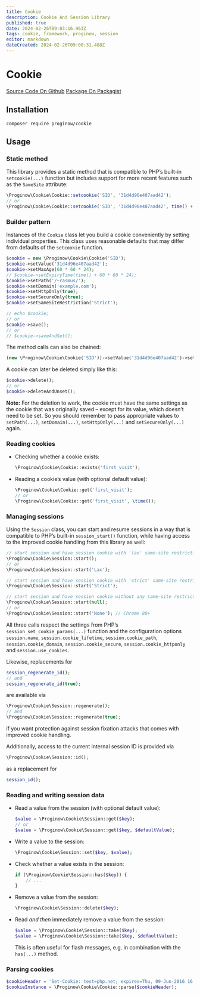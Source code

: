 ```yaml
---
title: Cookie
description: Cookie And Session Library
published: true
date: 2024-02-26T09:03:16.963Z
tags: cookie, framework, proginow, session
editor: markdown
dateCreated: 2024-02-26T09:00:31.488Z
---
```


# Cookie
[Source Code On Github](https://github.com/proginow/cookie/)
[Package On Packagist](https://packagist.org/packages/proginow/cookie/)
## Installation
```
composer require proginow/cookie
```
## Usage

### Static method

This library provides a static method that is compatible to PHP’s built-in `setcookie(...)` function but includes support for more recent features such as the `SameSite` attribute:

```php
\Proginow\Cookie\Cookie::setcookie('SID', '31d4d96e407aad42');
// or
\Proginow\Cookie\Cookie::setcookie('SID', '31d4d96e407aad42', time() + 3600, '/~rasmus/', 'example.com', true, true, 'Lax');
```

### Builder pattern

Instances of the `Cookie` class let you build a cookie conveniently by setting individual properties. This class uses reasonable defaults that may differ from defaults of the `setcookie` function.

```php
$cookie = new \Proginow\Cookie\Cookie('SID');
$cookie->setValue('31d4d96e407aad42');
$cookie->setMaxAge(60 * 60 * 24);
// $cookie->setExpiryTime(time() + 60 * 60 * 24);
$cookie->setPath('/~rasmus/');
$cookie->setDomain('example.com');
$cookie->setHttpOnly(true);
$cookie->setSecureOnly(true);
$cookie->setSameSiteRestriction('Strict');

// echo $cookie;
// or
$cookie->save();
// or
// $cookie->saveAndSet();
```

The method calls can also be chained:

```php
(new \Proginow\Cookie\Cookie('SID'))->setValue('31d4d96e407aad42')->setMaxAge(60 * 60 * 24)->setSameSiteRestriction('None')->save();
```

A cookie can later be deleted simply like this:

```php
$cookie->delete();
// or
$cookie->deleteAndUnset();
```

**Note:** For the deletion to work, the cookie must have the same settings as the cookie that was originally saved – except for its value, which doesn’t need to be set. So you should remember to pass appropriate values to `setPath(...)`, `setDomain(...)`, `setHttpOnly(...)` and `setSecureOnly(...)` again.

### Reading cookies

 * Checking whether a cookie exists:

   ```php
   \Proginow\Cookie\Cookie::exists('first_visit');
   ```

 * Reading a cookie’s value (with optional default value):

   ```php
   \Proginow\Cookie\Cookie::get('first_visit');
   // or
   \Proginow\Cookie\Cookie::get('first_visit', \time());
   ```

### Managing sessions

Using the `Session` class, you can start and resume sessions in a way that is compatible to PHP’s built-in `session_start()` function, while having access to the improved cookie handling from this library as well:

```php
// start session and have session cookie with 'lax' same-site restriction
\Proginow\Cookie\Session::start();
// or
\Proginow\Cookie\Session::start('Lax');

// start session and have session cookie with 'strict' same-site restriction
\Proginow\Cookie\Session::start('Strict');

// start session and have session cookie without any same-site restriction
\Proginow\Cookie\Session::start(null);
// or
\Proginow\Cookie\Session::start('None'); // Chrome 80+
```

All three calls respect the settings from PHP’s `session_set_cookie_params(...)` function and the configuration options `session.name`, `session.cookie_lifetime`, `session.cookie_path`, `session.cookie_domain`, `session.cookie_secure`, `session.cookie_httponly` and `session.use_cookies`.

Likewise, replacements for

```php
session_regenerate_id();
// and
session_regenerate_id(true);
```

are available via

```php
\Proginow\Cookie\Session::regenerate();
// and
\Proginow\Cookie\Session::regenerate(true);
```

if you want protection against session fixation attacks that comes with improved cookie handling.

Additionally, access to the current internal session ID is provided via

```php
\Proginow\Cookie\Session::id();
```

as a replacement for

```php
session_id();
```

### Reading and writing session data

 * Read a value from the session (with optional default value):

   ```php
   $value = \Proginow\Cookie\Session::get($key);
   // or
   $value = \Proginow\Cookie\Session::get($key, $defaultValue);
   ```

 * Write a value to the session:

   ```php
   \Proginow\Cookie\Session::set($key, $value);
   ```

 * Check whether a value exists in the session:

   ```php
   if (\Proginow\Cookie\Session::has($key)) {
       // ...
   }
   ```

 * Remove a value from the session:

   ```php
   \Proginow\Cookie\Session::delete($key);
   ```

 * Read *and then* immediately remove a value from the session:

   ```php
   $value = \Proginow\Cookie\Session::take($key);
   $value = \Proginow\Cookie\Session::take($key, $defaultValue);
   ```

   This is often useful for flash messages, e.g. in combination with the `has(...)` method.

### Parsing cookies

```php
$cookieHeader = 'Set-Cookie: test=php.net; expires=Thu, 09-Jun-2016 16:30:32 GMT; Max-Age=3600; path=/~rasmus/; secure';
$cookieInstance = \Proginow\Cookie\Cookie::parse($cookieHeader);
```
